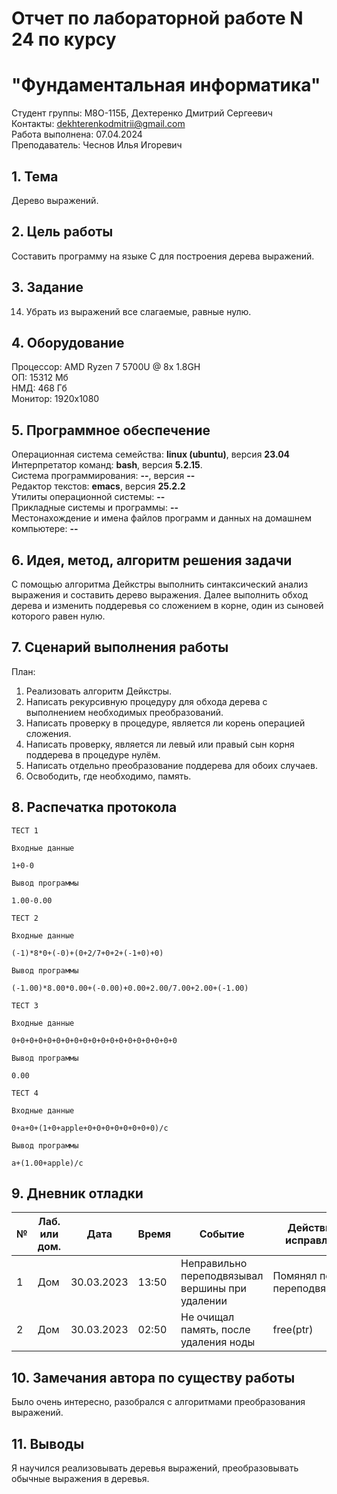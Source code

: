 # Отчет по лабораторной работе N 24 по курсу
# "Фундаментальная информатика"

Студент группы: M8О-115Б, Дехтеренко Дмитрий Сергеевич\
Контакты: dekhterenkodmitrii@gmail.com \
Работа выполнена: 07.04.2024\
Преподаватель: Чеснов Илья Игоревич

## 1. Тема

Дерево выражений.

## 2. Цель работы

Составить программу на языке C для построения дерева выражений.

## 3. Задание

14. Убрать из выражений все слагаемые, равные нулю.

## 4. Оборудование

Процессор: AMD Ryzen 7 5700U @ 8x 1.8GH\
ОП: 15312 Мб\
НМД: 468 Гб\
Монитор: 1920x1080

## 5. Программное обеспечение

Операционная система семейства: **linux (ubuntu)**, версия **23.04**\
Интерпретатор команд: **bash**, версия **5.2.15**.\
Система программирования: **--**, версия **--**\
Редактор текстов: **emacs**, версия **25.2.2**\
Утилиты операционной системы: **--**\
Прикладные системы и программы: **--**\
Местонахождение и имена файлов программ и данных на домашнем компьютере: **--**

## 6. Идея, метод, алгоритм решения задачи

С помощью алгоритма Дейкстры выполнить синтаксический анализ выражения и составить дерево выражения. Далее выполнить обход дерева и изменить поддеревья со сложением в корне, один из сыновей которого равен нулю.

## 7. Сценарий выполнения работы

План:
1. Реализовать алгоритм Дейкстры.
2. Написать рекурсивную процедуру для обхода дерева с выполнением необходимых преобразований.
3. Написать проверку в процедуре, является ли корень операцией сложения.
4. Написать проверку, является ли левый или правый сын корня поддерева в процедуре нулём.
5. Написать отдельно преобразование поддерева для обоих случаев.
6. Освободить, где необходимо, память.

## 8. Распечатка протокола

```
ТЕСТ 1

Входные данные 

1+0-0

Вывод программы

1.00-0.00

ТЕСТ 2

Входные данные

(-1)*8*0+(-0)+(0+2/7+0+2+(-1+0)+0)

Вывод программы

(-1.00)*8.00*0.00+(-0.00)+0.00+2.00/7.00+2.00+(-1.00)

ТЕСТ 3

Входные данные

0+0+0+0+0+0+0+0+0+0+0+0+0+0+0+0+0+0+0

Вывод программы

0.00

ТЕСТ 4

Входные данные

0+a+0+(1+0+apple+0+0+0+0+0+0+0+0)/c

Вывод программы

a+(1.00+apple)/c

```

## 9. Дневник отладки

| № | Лаб. или дом. | Дата       | Время     | Событие                  | Действие по исправлению | Примечание  |
|---|---------------|------------|-----------|--------------------------|-------------------------|-------------|
|1  | Дом           | 30.03.2023 | 13:50     | Неправильно переподвязывал вершины при удалении    | Помянял порядок переподвязывания     | Частая ошибка|
|2  | Дом           | 30.03.2023 | 02:50     | Не очищал память, после удаления ноды | free(ptr)  | Забыл |

## 10. Замечания автора по существу работы

Было очень интересно, разобрался с алгоритмами преобразования выражений.

## 11. Выводы

Я научился реализовывать деревья выражений, преобразовывать обычные выражения в деревья.
